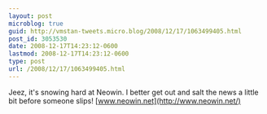 ```yaml
---
layout: post
microblog: true
guid: http://vmstan-tweets.micro.blog/2008/12/17/1063499405.html
post_id: 3053530
date: 2008-12-17T14:23:12-0600
lastmod: 2008-12-17T14:23:12-0600
type: post
url: /2008/12/17/1063499405.html
---
```

Jeez, it's snowing hard at Neowin. I better get out and salt the news a little bit before someone slips! [www.neowin.net](http://www.neowin.net/)

